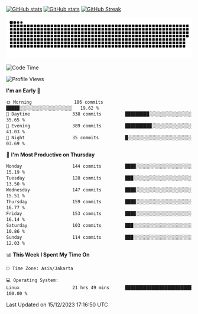 [![GitHub stats](https://github-readme-stats.vercel.app/api?username=aurelioklv&card_width=500&show_icons=true&rank_icon=github&theme=solarized-dark#gh-dark-mode-only)](https://github.com/anuraghazra/github-readme-stats#gh-dark-mode-only)
[![GitHub stats](https://github-readme-stats.vercel.app/api?username=aurelioklv&card_width=500&show_icons=true&rank_icon=github&theme=buefy#gh-light-mode-only)](https://github.com/anuraghazra/github-readme-stats#gh-light-mode-only)
[![GitHub Streak](https://streak-stats.demolab.com/?user=aurelioklv&card_width=336&theme=solarized-dark)](https://git.io/streak-stats)

<picture>
  <source media="(prefers-color-scheme: dark)" srcset="https://raw.githubusercontent.com/aurelioklv/aurelioklv/snake-output/github-contribution-grid-snake-dark.svg">
  <source media="(prefers-color-scheme: light)" srcset="https://raw.githubusercontent.com/aurelioklv/aurelioklv/snake-output/github-contribution-grid-snake.svg">
  <img alt="github contribution grid snake animation" src="https://raw.githubusercontent.com/aurelioklv/aurelioklv/snake-output/github-contribution-grid-snake.svg">
</picture>

<!--START_SECTION:waka-->
![Code Time](http://img.shields.io/badge/Code%20Time-336%20hrs%2042%20mins-blue)

![Profile Views](http://img.shields.io/badge/Profile%20Views-2-blue)

**I'm an Early 🐤** 

```text
🌞 Morning                186 commits         █████░░░░░░░░░░░░░░░░░░░░   19.62 % 
🌆 Daytime                338 commits         █████████░░░░░░░░░░░░░░░░   35.65 % 
🌃 Evening                389 commits         ██████████░░░░░░░░░░░░░░░   41.03 % 
🌙 Night                  35 commits          █░░░░░░░░░░░░░░░░░░░░░░░░   03.69 % 
```
📅 **I'm Most Productive on Thursday** 

```text
Monday                   144 commits         ████░░░░░░░░░░░░░░░░░░░░░   15.19 % 
Tuesday                  128 commits         ███░░░░░░░░░░░░░░░░░░░░░░   13.50 % 
Wednesday                147 commits         ████░░░░░░░░░░░░░░░░░░░░░   15.51 % 
Thursday                 159 commits         ████░░░░░░░░░░░░░░░░░░░░░   16.77 % 
Friday                   153 commits         ████░░░░░░░░░░░░░░░░░░░░░   16.14 % 
Saturday                 103 commits         ███░░░░░░░░░░░░░░░░░░░░░░   10.86 % 
Sunday                   114 commits         ███░░░░░░░░░░░░░░░░░░░░░░   12.03 % 
```


📊 **This Week I Spent My Time On** 

```text
🕑︎ Time Zone: Asia/Jakarta

💻 Operating System: 
Linux                    21 hrs 49 mins      █████████████████████████   100.00 % 
```


 Last Updated on 15/12/2023 17:16:50 UTC
<!--END_SECTION:waka-->

